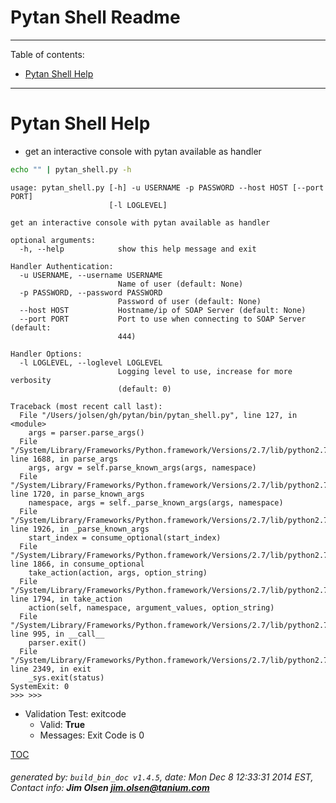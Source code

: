 Pytan Shell Readme
===========================

---------------------------
<a name='toc'>Table of contents:</a>

  * [Pytan Shell Help](#user-content-pytan-shell-help)

---------------------------

# Pytan Shell Help

  * get an interactive console with pytan available as handler

```bash
echo "" | pytan_shell.py -h
```

```
usage: pytan_shell.py [-h] -u USERNAME -p PASSWORD --host HOST [--port PORT]
                      [-l LOGLEVEL]

get an interactive console with pytan available as handler

optional arguments:
  -h, --help            show this help message and exit

Handler Authentication:
  -u USERNAME, --username USERNAME
                        Name of user (default: None)
  -p PASSWORD, --password PASSWORD
                        Password of user (default: None)
  --host HOST           Hostname/ip of SOAP Server (default: None)
  --port PORT           Port to use when connecting to SOAP Server (default:
                        444)

Handler Options:
  -l LOGLEVEL, --loglevel LOGLEVEL
                        Logging level to use, increase for more verbosity
                        (default: 0)
```

```STDERR
Traceback (most recent call last):
  File "/Users/jolsen/gh/pytan/bin/pytan_shell.py", line 127, in <module>
    args = parser.parse_args()
  File "/System/Library/Frameworks/Python.framework/Versions/2.7/lib/python2.7/argparse.py", line 1688, in parse_args
    args, argv = self.parse_known_args(args, namespace)
  File "/System/Library/Frameworks/Python.framework/Versions/2.7/lib/python2.7/argparse.py", line 1720, in parse_known_args
    namespace, args = self._parse_known_args(args, namespace)
  File "/System/Library/Frameworks/Python.framework/Versions/2.7/lib/python2.7/argparse.py", line 1926, in _parse_known_args
    start_index = consume_optional(start_index)
  File "/System/Library/Frameworks/Python.framework/Versions/2.7/lib/python2.7/argparse.py", line 1866, in consume_optional
    take_action(action, args, option_string)
  File "/System/Library/Frameworks/Python.framework/Versions/2.7/lib/python2.7/argparse.py", line 1794, in take_action
    action(self, namespace, argument_values, option_string)
  File "/System/Library/Frameworks/Python.framework/Versions/2.7/lib/python2.7/argparse.py", line 995, in __call__
    parser.exit()
  File "/System/Library/Frameworks/Python.framework/Versions/2.7/lib/python2.7/argparse.py", line 2349, in exit
    _sys.exit(status)
SystemExit: 0
>>> >>>
```

  * Validation Test: exitcode
    * Valid: **True**
    * Messages: Exit Code is 0



[TOC](#user-content-toc)


###### generated by: `build_bin_doc v1.4.5`, date: Mon Dec  8 12:33:31 2014 EST, Contact info: **Jim Olsen <jim.olsen@tanium.com>**
